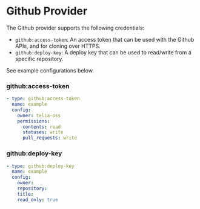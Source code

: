 # Github Provider

The Github provider supports the following credentials:
- `github:access-token`: An access token that can be used with the Github APIs, and for cloning over HTTPS.
- `github:deploy-key`: A deploy key that can be used to read/write from a specific repository.

See example configurations below.

### github:access-token

```yml
- type: github:access-token
  name: example
  config:
    owner: telia-oss
    permissions:
      contents: read
      statuses: write
      pull_requests: write
```

### github:deploy-key

```yml
- type: github:deploy-key
  name: example
  config:
    owner:
    repository: 
    title:
    read_only: true
```
